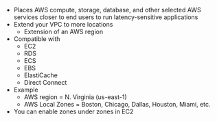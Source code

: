 - Places AWS compute, storage, database, and other selected AWS services closer to end users to run latency-sensitive applications
- Extend your VPC to more locations
	- Extension of an AWS region
- Compatible with
	- EC2
	- RDS
	- ECS
	- EBS
	- ElastiCache
	- Direct Connect
- Example
	- AWS region = N. Virginia (us-east-1)
	- AWS Local Zones = Boston, Chicago, Dallas, Houston, Miami, etc.
- You can enable zones under zones in EC2